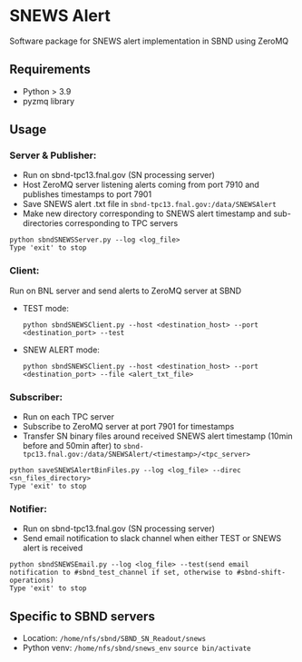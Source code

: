 # SNEWS Alert

Software package for SNEWS alert implementation in SBND using ZeroMQ

## Requirements
- Python > 3.9
- pyzmq library

## Usage

### Server & Publisher:
- Run on sbnd-tpc13.fnal.gov (SN processing server)
- Host ZeroMQ server listening alerts coming from port 7910 and publishes timestamps to port 7901
- Save SNEWS alert .txt file in ```sbnd-tpc13.fnal.gov:/data/SNEWSAlert```
- Make new directory corresponding to SNEWS alert timestamp and sub-directories corresponding to TPC servers
```
python sbndSNEWSServer.py --log <log_file>
Type 'exit' to stop
```

### Client:
Run on BNL server and send alerts to ZeroMQ server at SBND
- TEST mode:
	```
	python sbndSNEWSClient.py --host <destination_host> --port <destination_port> --test
	```
- SNEW ALERT mode:
	```
	python sbndSNEWSClient.py --host <destination_host> --port <destination_port> --file <alert_txt_file>
	```

### Subscriber:
- Run on each TPC server
- Subscribe to ZeroMQ server at port 7901 for timestamps
- Transfer SN binary files around received SNEWS alert timestamp (10min before and 50min after) to ```sbnd-tpc13.fnal.gov:/data/SNEWSAlert/<timestamp>/<tpc_server>```
```
python saveSNEWSAlertBinFiles.py --log <log_file> --direc <sn_files_directory>
Type 'exit' to stop
```

### Notifier:
- Run on sbnd-tpc13.fnal.gov (SN processing server)
- Send email notification to slack channel when either TEST or SNEWS alert is received
```
python sbndSNEWSEmail.py --log <log_file> --test(send email notification to #sbnd_test_channel if set, otherwise to #sbnd-shift-operations) 
Type 'exit' to stop
```

## Specific to SBND servers
- Location: `/home/nfs/sbnd/SBND_SN_Readout/snews`
- Python venv: `/home/nfs/sbnd/snews_env`
`source bin/activate`
